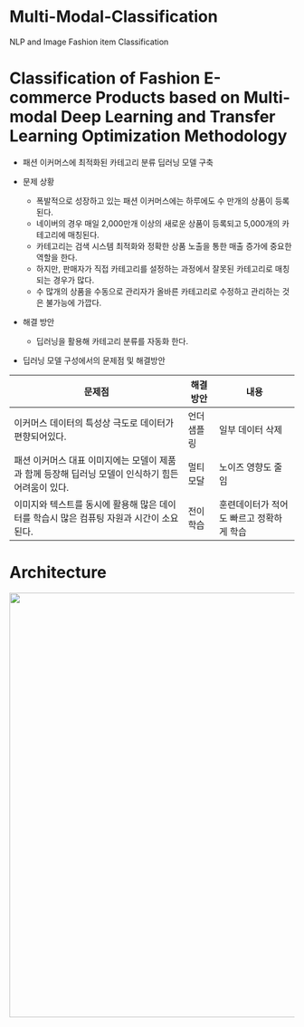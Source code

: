 # Multi-Modal-Classification
NLP and Image Fashion item Classification

# Classification of Fashion E-commerce Products based on Multi-modal Deep Learning and Transfer Learning Optimization Methodology

- 패션 이커머스에 최적화된 카테고리 분류 딥러닝 모델 구축
- 문제 상황
    - 폭발적으로 성장하고 있는 패션 이커머스에는 하루에도 수 만개의 상품이 등록된다.
    - 네이버의 경우 매일 2,000만개 이상의 새로운 상품이 등록되고 5,000개의 카테고리에 매칭된다.
    - 카테고리는 검색 시스템 최적화와 정확한 상품 노출을 통한 매출 증가에 중요한 역할을 한다.
    - 하지만, 판매자가 직접 카테고리를 설정하는 과정에서 잘못된 카테고리로 매칭되는 경우가 많다.
    - 수 많개의 상품을 수동으로 관리자가 올바른 카테고리로 수정하고 관리하는 것은 불가능에 가깝다.

- 해결 방안
    - 딥러닝을 활용해 카테고리 분류를 자동화 한다.

- 딥러닝 모델 구성에서의 문제점 및 해결방안

|**문제점**|**해결방안**|**내용**|
|---|---|---|
|이커머스 데이터의 특성상 극도로 데이터가 편향되어있다.|언더샘플링|일부 데이터 삭제|
|패션 이커머스 대표 이미지에는 모델이 제품과 함께 등장해 딥러닝 모델이 인식하기 힘든 어려움이 있다.|멀티모달|노이즈 영향도 줄임|
|이미지와 텍스트를 동시에 활용해 많은 데이터를 학습시 많은 컴퓨팅 자원과 시간이 소요된다.|전이학습|훈련데이터가 적어도 빠르고 정확하게 학습|




# Architecture
<!-- ![model](https://user-images.githubusercontent.com/69412493/229341127-71ec40a3-6948-41f7-9877-bd5492daa2c1.jpeg) -->


<img src="https://user-images.githubusercontent.com/69412493/229341127-71ec40a3-6948-41f7-9877-bd5492daa2c1.jpeg" width="650" height="750"/>